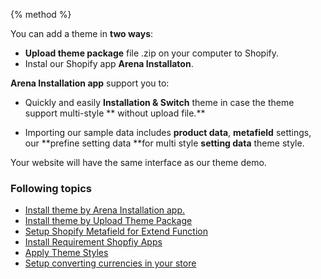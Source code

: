 {% method %}

You can add a theme in **two ways**:

* **Upload theme package** file .zip on your computer to Shopify.
* Instal our Shopify app **Arena Installaton**.

**Arena Installation app** support you to: 

* Quickly and easily **Installation & Switch** theme in case the theme support multi-style ** without upload file.**

* Importing our sample data includes **product data**, **metafield** settings, our **prefine setting data **for multi style **setting data** theme style. 
   
Your website will have the same interface as our theme demo.


### Following topics

* [Install theme by Arena Installation app.](/arena-installation.md)
* [Install theme by Upload Theme Package](/upload-file.md)
* [Setup Shopify Metafield for Extend Function](/shopify-metafield.md) 
* [Install Requirement Shopfiy Apps](/app.md)
* [Apply Theme Styles](/change-theme-styles.md)
* [Setup converting currencies in your store](/summary/currency.md)

